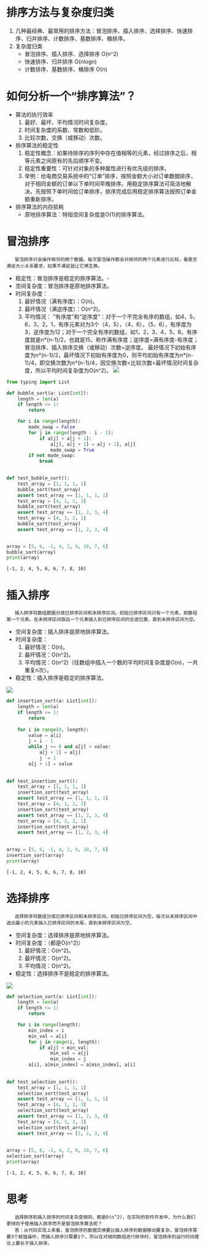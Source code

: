
# 排序方法与复杂度归类
1. 几种最经典、最常用的排序方法：冒泡排序、插入排序、选择排序、快速排序、归并排序、计数排序、基数排序、桶排序。
1. 复杂度归类
    - 冒泡排序、插入排序、选择排序 O(n^2)
    - 快速排序、归并排序 O(nlogn)
    - 计数排序、基数排序、桶排序 O(n)

# 如何分析一个“排序算法”？
- 算法的执行效率
    1. 最好、最坏、平均情况时间复杂度。
    2. 时间复杂度的系数、常数和低阶。
    3. 比较次数，交换（或移动）次数。
- 排序算法的稳定性
    1. 稳定性概念：如果待排序的序列中存在值相等的元素，经过排序之后，相等元素之间原有的先后顺序不变。
    2. 稳定性重要性：可针对对象的多种属性进行有优先级的排序。
    3. 举例：给电商交易系统中的“订单”排序，按照金额大小对订单数据排序，对于相同金额的订单以下单时间早晚排序。用稳定排序算法可简洁地解决。先按照下单时间给订单排序，排序完成后用稳定排序算法按照订单金额重新排序。
- 排序算法的内存损耗
    - 原地排序算法：特指空间复杂度是O(1)的排序算法。

# 冒泡排序
       冒泡排序只会操作相邻的两个数据。每次冒泡操作都会对相邻的两个元素进行比较，看是否满足大小关系要求，如果不满足就让它俩互换。
- 稳定性：冒泡排序是稳定的排序算法。- 
- 空间复杂度：冒泡排序是原地排序算法。
- 时间复杂度：
    1. 最好情况（满有序度）：O(n)。
    2. 最坏情况（满逆序度）：O(n^2)。
    3. 平均情况：
           “有序度”和“逆序度”：对于一个不完全有序的数组，如4，5，6，3，2，1，有序元素对为3个（4，5），（4，6），（5，6），有序度为3，逆序度为12；对于一个完全有序的数组，如1，2，3，4，5，6，有序度就是n*(n-1)/2，也就是15，称作满有序度；逆序度=满有序度-有序度；冒泡排序、插入排序交换（或移动）次数=逆序度。
           最好情况下初始有序度为n*(n-1)/2，最坏情况下初始有序度为0，则平均初始有序度为n*(n-1)/4，即交换次数为n*(n-1)/4，因交换次数<比较次数<最坏情况时间复杂度，所以平均时间复杂度为O(n^2)。
![](https://static001.geekbang.org/resource/image/92/09/9246f12cca22e5d872cbfce302ef4d09.jpg)


```python
from typing import List

def bubble_sort(a: List[int]):
    length = len(a)
    if length <= 1:
        return

    for i in range(length):
        made_swap = False
        for j in range(length - i - 1):
            if a[j] > a[j + 1]:
                a[j], a[j + 1] = a[j + 1], a[j]
                made_swap = True
        if not made_swap:
            break

            
def test_bubble_sort():
    test_array = [1, 1, 1, 1]
    bubble_sort(test_array)
    assert test_array == [1, 1, 1, 1]
    test_array = [4, 1, 2, 3]
    bubble_sort(test_array)
    assert test_array == [1, 2, 3, 4]
    test_array = [4, 3, 2, 1]
    bubble_sort(test_array)
    assert test_array == [1, 2, 3, 4]

    
array = [5, 6, -1, 4, 2, 8, 10, 7, 6]
bubble_sort(array)
print(array)
```

    [-1, 2, 4, 5, 6, 6, 7, 8, 10]
    

# 插入排序
       插入排序将数组数据分成已排序区间和未排序区间。初始已排序区间只有一个元素，即数组第一个元素。在未排序区间取出一个元素插入到已排序区间的合适位置，直到未排序区间为空。
- 空间复杂度：插入排序是原地排序算法。
- 时间复杂度：
    1. 最好情况：O(n)。
    2. 最坏情况：O(n^2)。
    3. 平均情况：O(n^2)（往数组中插入一个数的平均时间复杂度是O(n)，一共重复n次）。
- 稳定性：插入排序是稳定的排序算法。

![](https://static001.geekbang.org/resource/image/b6/e1/b60f61ec487358ac037bf2b6974d2de1.jpg)


```python
def insertion_sort(a: List[int]):
    length = len(a)
    if length <= 1:
        return
    
    for i in range(0, length):
        value = a[i]
        j = i - 1
        while j >= 0 and a[j] > value:
            a[j + 1] = a[j]
            j -= 1
        a[j + 1] = value
        
        
def test_insertion_sort():
    test_array = [1, 1, 1, 1]
    insertion_sort(test_array)
    assert test_array == [1, 1, 1, 1]
    test_array = [4, 1, 2, 3]
    insertion_sort(test_array)
    assert test_array == [1, 2, 3, 4]
    test_array = [4, 3, 2, 1]
    insertion_sort(test_array)
    assert test_array == [1, 2, 3, 4]
    
    
array = [5, 6, -1, 4, 2, 8, 10, 7, 6]
insertion_sort(array)
print(array)
```

    [-1, 2, 4, 5, 6, 6, 7, 8, 10]
    

# 选择排序
       选择排序将数组分成已排序区间和未排序区间。初始已排序区间为空。每次从未排序区间中选出最小的元素插入已排序区间的末尾，直到未排序区间为空。
- 空间复杂度：选择排序是原地排序算法。
- 时间复杂度：（都是O(n^2)）
    1. 最好情况：O(n^2)。
    2. 最坏情况：O(n^2)。
    3. 平均情况：O(n^2)。
- 稳定性：选择排序不是稳定的排序算法。

![](https://static001.geekbang.org/resource/image/32/1d/32371475a0b08f0db9861d102474181d.jpg)


```python
def selection_sort(a: List[int]):
    length = len(a)
    if length <= 1:
        return

    for i in range(length):
        min_index = i
        min_val = a[i]
        for j in range(i, length):
            if a[j] < min_val:
                min_val = a[j]
                min_index = j
        a[i], a[min_index] = a[min_index], a[i]
        
        
def test_selection_sort():
    test_array = [1, 1, 1, 1]
    selection_sort(test_array)
    assert test_array == [1, 1, 1, 1]
    test_array = [4, 1, 2, 3]
    selection_sort(test_array)
    assert test_array == [1, 2, 3, 4]
    test_array = [4, 3, 2, 1]
    selection_sort(test_array)
    assert test_array == [1, 2, 3, 4]
    
    
array = [5, 6, -1, 4, 2, 8, 10, 7, 6]
selection_sort(array)
print(array)
```

    [-1, 2, 4, 5, 6, 6, 7, 8, 10]
    

# 思考
       选择排序和插入排序的时间复杂度相同，都是O(n^2)，在实际的软件开发中，为什么我们更倾向于使用插入排序而不是冒泡排序算法呢？
       答：从代码实现上来看，冒泡排序的数据交换要比插入排序的数据移动要复杂，冒泡排序需要3个赋值操作，而插入排序只需要1个，所以在对相同数组进行排序时，冒泡排序的运行时间理论上要长于插入排序。


```python

```
